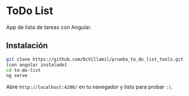 # ToDo List

App de lista de tareas con Angular.

## Instalación

```bash
git clone https://github.com/DcVillamil/prueba_to_do_list_tools.git
(con angular instalado)
cd to-do-list
ng serve
```

Abre `http://localhost:4200/` en tu navegador y listo para probar `:)`.
